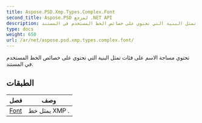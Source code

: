 ```yaml
---
title: Aspose.PSD.Xmp.Types.Complex.Font
second_title: Aspose.PSD لمرجع .NET API
description: تحتوي مساحة الاسم على فئات تمثل البنية التي تحتوي على خصائص الخط المستخدم في المستند.
type: docs
weight: 650
url: /ar/net/aspose.psd.xmp.types.complex.font/
---
```

تحتوي مساحة الاسم على فئات تمثل البنية التي تحتوي على خصائص الخط المستخدم في المستند.

## الطبقات

| فصل | وصف |
| --- | --- |
| [Font](./font/) | يمثل خط XMP . |


